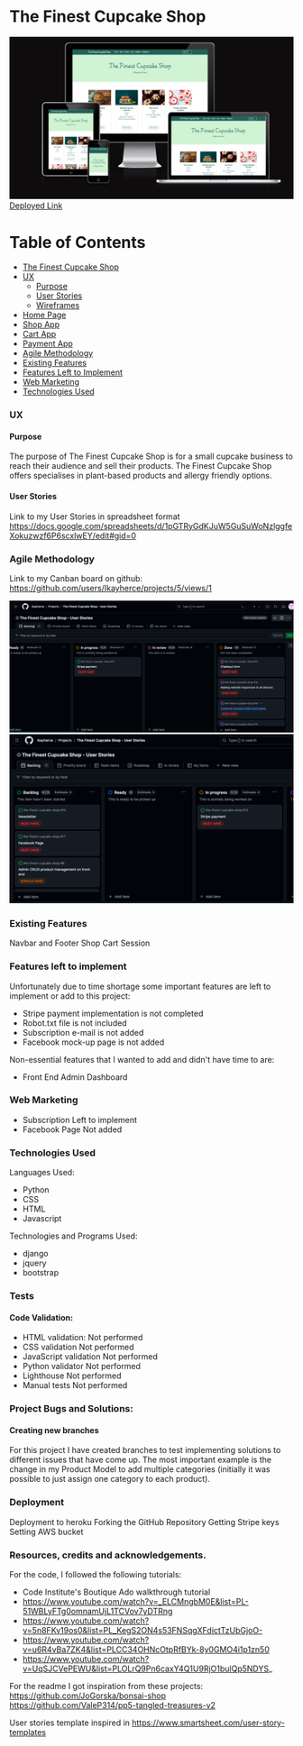 # The Finest Cupcake Shop
![AmIresponsiveCupcakeShop](readme_images/amiresponsivepp5.png)
[Deployed Link](https://the-finest-cupcake-shop-bc4f44f161e9.herokuapp.com/)

# Table of Contents

- [The Finest Cupcake Shop](#the-finest-cupcake-shop)
- [UX](#ux)
    - [Purpose](#purpose)
    - [User Stories](#user-stories)
    - [Wireframes](#wireframes)
- [Home Page](#home-page)
- [Shop App](#shop-app)
- [Cart App](#cart-app)
- [Payment App](#payment-app)
- [Agile Methodology](#agile-methodology)
- [Existing Features](#existing-features)
- [Features Left to Implement](#features-left-to-implement)
- [Web Marketing](#web-marketing)
- [Technologies Used](#technologies-used)

### UX
#### Purpose
The purpose of The Finest Cupcake Shop is for a small cupcake business to reach their audience and sell their products. The Finest Cupcake Shop offers specialises in plant-based products and allergy friendly options.

#### User Stories
Link to my User Stories in spreadsheet format https://docs.google.com/spreadsheets/d/1pGTRyGdKJuW5GuSuWoNzlggfeXokuzwzf6P6scxlwEY/edit#gid=0 

### Agile Methodology
Link to my Canban board on github: https://github.com/users/Ikayherce/projects/5/views/1 

![UserStoriesSegment1](readme_images/user_stories1.png)
![UserStoriesSegment2](readme_images/user_stories2.png)


### Existing Features
Navbar and Footer
Shop
Cart
Session 

### Features left to implement
Unfortunately due to time shortage some important features are left to implement or add to this project:
- Stripe payment implementation is not completed
- Robot.txt file is not included
- Subscription e-mail is not added
- Facebook mock-up page is not added

Non-essential features that I wanted to add and didn't have time to are:
- Front End Admin Dashboard

### Web Marketing
- Subscription
Left to implement
- Facebook Page
Not added

### Technologies Used
Languages Used: 
- Python
- CSS
- HTML
- Javascript 

Technologies and Programs Used:
- django
- jquery
- bootstrap


### Tests
#### Code Validation: 
- HTML validation:
Not performed
- CSS validation
Not performed
- JavaScript validation
Not performed
- Python validator
Not performed
- Lighthouse
Not performed
- Manual tests
Not performed

### Project Bugs and Solutions:
#### Creating new branches
For this project I have created branches to test implementing solutions to different issues that have come up. The most important example is the change in my Product Model to add multiple categories (initially it was possible to just assign one category to each product). 


### Deployment 
Deployment to heroku
Forking the GitHub Repository
Getting Stripe keys
Setting AWS bucket


### Resources, credits and acknowledgements. 
For the code, I followed the following tutorials: 

- Code Institute's Boutique Ado walkthrough tutorial
- https://www.youtube.com/watch?v=_ELCMngbM0E&list=PL-51WBLyFTg0omnamUjL1TCVov7yDTRng
- https://www.youtube.com/watch?v=5n8FKv19os0&list=PL_KegS2ON4s53FNSqgXFdictTzUbGjoO-
- https://www.youtube.com/watch?v=u6R4vBa7ZK4&list=PLCC34OHNcOtpRfBYk-8y0GMO4i1p1zn50
- https://www.youtube.com/watch?v=UqSJCVePEWU&list=PLOLrQ9Pn6caxY4Q1U9RjO1bulQp5NDYS_


For the readme I got inspiration from these projects: 
https://github.com/JoGorska/bonsai-shop
https://github.com/ValeP314/pp5-tangled-treasures-v2

User stories template inspired in https://www.smartsheet.com/user-story-templates

